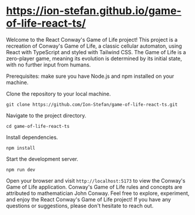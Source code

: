 # https://ion-stefan.github.io/game-of-life-react-ts/

Welcome to the React Conway's Game of Life project! This project is a recreation of Conway's Game of Life, a classic cellular automaton, using React with TypeScript and styled with Tailwind CSS. The Game of Life is a zero-player game, meaning its evolution is determined by its initial state, with no further input from humans.


Prerequisites: make sure you have Node.js and npm installed on your machine.

Clone the repository to your local machine.

```
git clone https://github.com/Ion-Stefan/game-of-life-react-ts.git
```
Navigate to the project directory.

```
cd game-of-life-react-ts
```

Install dependencies.

```
npm install
```

Start the development server.

```
npm run dev
```

Open your browser and visit `http://localhost:5173` to view the Conway's Game of Life application.
Conway's Game of Life rules and concepts are attributed to mathematician John Conway.
Feel free to explore, experiment, and enjoy the React Conway's Game of Life project! If you have any questions or suggestions, please don't hesitate to reach out. 
